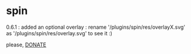 # spin

0.6.1 : added an optional overlay : 
rename '/plugins/spin/res/overlayX.svg' as '/plugins/spin/res/overlay.svg' to see it :)

please, [DONATE](https://www.paypal.com/cgi-bin/webscr?cmd=_s-xclick&hosted_button_id=3CSNFE349G99Q)
